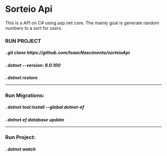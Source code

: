 # Sorteio Api

This is a API on C# using asp.net core. The mainly goal is generate random numbers to a sort for users.

### RUN PROJECT

<h5>. git clone https://github.com/IsaacNascimento/sorteioApi

<h5>. dotnet --version: 8.0.100
<h5>. dotnet restore

<hr>
<h3> Run Migrations: </h3> 
<h5>. dotnet tool install --global dotnet-ef
<h5>. dotnet ef database update

<hr>

<h3> Run Project: </h3> 
<h5>. dotnet watch
